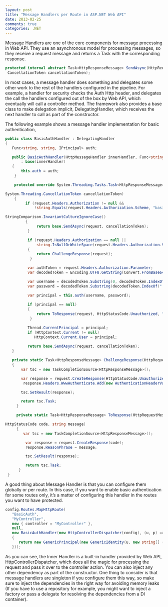 ```yaml
---
layout: post
title: "Message Handlers per Route in ASP.NET Web API"
date: 2013-02-25
comments: true
categories: .NET
---
```


Message Handlers are one of the core components for message processing
in Web API. They use an asynchronous model for processing messages, so
they receive a request message and returns a Task with the corresponding
response.

```csharp
protected internal abstract Task<HttpResponseMessage> SendAsync(HttpRequestMessage request,
 CancellationToken cancellationToken);
```

In most cases, a message handler does something and delegates some other
work to the rest of the handlers configured in the pipeline. For
example, a handler for security checks the Auth Http header, and
delegates the call the handlers configured out of the box by Web API,
which eventually will call a controller method. The framework also
provides a base class to make delegation implicit, DelegatingHandler,
which receives the next handler to call as part of the constructor.

The following example shows a message handler implementation for basic
authentication,

```csharp
public class BasicAuthHandler : DelegatingHandler
{
   Func<string, string, IPrincipal> auth;

   public BasicAuthHandler(HttpMessageHandler innerHandler, Func<string, string, IPrincipal> auth)
       : base(innerHandler)
   {
       this.auth = auth;
    }

    protected override System.Threading.Tasks.Task<HttpResponseMessage> SendAsync(HttpRequestMessage request, 
```

```csharp
System.Threading.CancellationToken cancellationToken)
    {
         if (request.Headers.Authorization != null &&
             !string.Equals(request.Headers.Authorization.Scheme, "basic", 
```

```csharp
StringComparison.InvariantCultureIgnoreCase))
         {
              return base.SendAsync(request, cancellationToken);
          }

          if (request.Headers.Authorization == null ||
              string.IsNullOrWhiteSpace(request.Headers.Authorization.Scheme))
          {
              return ChallengeResponse(request);
           }

          var authToken = request.Headers.Authorization.Parameter;
          var decodedToken = Encoding.UTF8.GetString(Convert.FromBase64String(authToken));

          var username = decodedToken.Substring(0, decodedToken.IndexOf(":"));
          var password = decodedToken.Substring(decodedToken.IndexOf(":") + 1);

          var principal = this.auth(username, password);
            
          if (principal == null)
          {
              return ToResponse(request, HttpStatusCode.Unauthorized, "Invalid credentials");
           }

          Thread.CurrentPrincipal = principal;
          if (HttpContext.Current != null)
             HttpContext.Current.User = principal;
                        
          return base.SendAsync(request, cancellationToken);
   }

   private static Task<HttpResponseMessage> ChallengeResponse(HttpRequestMessage request)
   {
       var tsc = new TaskCompletionSource<HttpResponseMessage>();

       var response = request.CreateResponse(HttpStatusCode.Unauthorized);
        response.Headers.WwwAuthenticate.Add(new AuthenticationHeaderValue("basic", "realm=localhost"));

       tsc.SetResult(response);

       return tsc.Task;
     }

     private static Task<HttpResponseMessage> ToResponse(HttpRequestMessage request, 
```

```csharp
HttpStatusCode code, string message)
     {
        var tsc = new TaskCompletionSource<HttpResponseMessage>();

         var response = request.CreateResponse(code);
         response.ReasonPhrase = message;

         tsc.SetResult(response);

         return tsc.Task;
      }
 }
```

A good thing about Message Handler is that you can configure them
globally or per route. In this case, if you want to enable basic
authentication for some routes only, it’s a matter of configuring this
handler in the routes you want to have protected.

```csharp
config.Routes.MapHttpRoute(
   "BasicAuth",
   "MyController",
   new { controller = "MyController" },
   null,
   new BasicAuthHandler(new HttpControllerDispatcher(config), (u, p) => 
   {
      return new GenericPrincipal(new GenericIdentity(u, new string[] {}));
   }));
```

As you can see, the Inner Handler is a built-in handler provided by Web
API, HttpControllerDispatcher, which does all the magic for processing
the request and pass it over to the controller action. You can also
inject any other dependency as part of the constructor. One thing to
consider is that message handlers are singleton if you configure them
this way, so make sure to inject the dependencies in the right way for
avoiding memory leaks (If you have to use a repository for example, you
might want to inject a factory or pass a delegate for resolving the
dependencies from a DI container).


